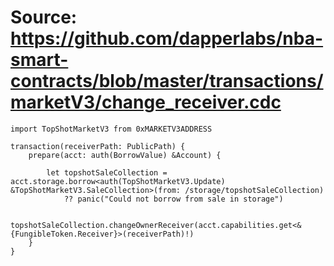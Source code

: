 # Source: https://github.com/dapperlabs/nba-smart-contracts/blob/master/transactions/marketV3/change_receiver.cdc

```
import TopShotMarketV3 from 0xMARKETV3ADDRESS

transaction(receiverPath: PublicPath) {
    prepare(acct: auth(BorrowValue) &Account) {

        let topshotSaleCollection = acct.storage.borrow<auth(TopShotMarketV3.Update) &TopShotMarketV3.SaleCollection>(from: /storage/topshotSaleCollection)
            ?? panic("Could not borrow from sale in storage")

        topshotSaleCollection.changeOwnerReceiver(acct.capabilities.get<&{FungibleToken.Receiver}>(receiverPath)!)
    }
}
```